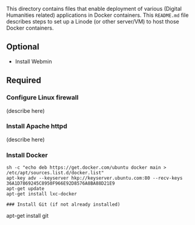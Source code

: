 This directory contains files that enable deployment of various (Digital Humanities related) applications in Docker containers. This `README.md` file describes steps to set up a Linode (or other server/VM) to host those Docker containers.

## Optional

* Install Webmin

## Required

### Configure Linux firewall

(describe here)

### Install Apache httpd

(describe here)

### Install Docker

  ```
  sh -c "echo deb https://get.docker.com/ubuntu docker main > /etc/apt/sources.list.d/docker.list"
  apt-key adv --keyserver hkp://keyserver.ubuntu.com:80 --recv-keys 36A1D7869245C8950F966E92D8576A8BA88D21E9
  apt-get update
  apt-get install lxc-docker

### Install Git (if not already installed)

  ```
  apt-get install git
  ```



